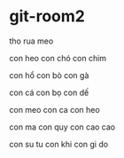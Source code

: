 # git-room2

tho
rua
meo

con heo
con chó
con chim

con hổ
con bò 
con gà

con cá
con bọ
con dế

con meo
con ca
con heo

con ma
con quy
con cao cao

con su tu
con khi
con gi do
